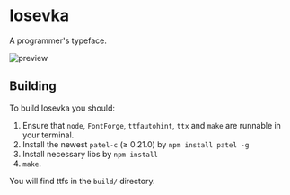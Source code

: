 Iosevka
======================================================
A programmer's typeface.

![preview](http://ooo.0o0.ooo/2015/10/21/5627399ca9f60.png)

Building
-----------------------------------------------------
To build Iosevka you should:

1. Ensure that `node`, `FontForge`, `ttfautohint`, `ttx` and `make` are runnable in your terminal.
2. Install the newest `patel-c` (≥ 0.21.0) by `npm install patel -g`
3. Install necessary libs by `npm install`
4. `make`.

You will find ttfs in the `build/` directory.